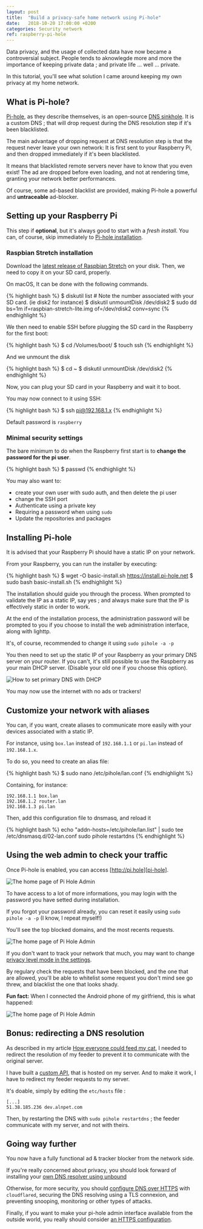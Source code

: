 ```yaml
---
layout: post
title:  "Build a privacy-safe home network using Pi-hole"
date:   2018-10-20 17:00:00 +0200
categories: Security network
ref: raspberry-pi-hole
---
```


Data privacy, and the usage of collected data have now became a controversial subject. People tends to aknowlegde more and more the importance of keeping private data ; and private life … well … private.

In this tutorial, you'll see what solution I came around keeping my own privacy at my home network.

## What is Pi-hole?

[Pi-hole][pihole], as they describe themselves, is an open-source [DNS sinkhole][sinkhole].
It is a custom DNS ; that will drop request during the DNS resolution step if it's been blacklisted.

The main advantage of dropping request at DNS resolution step is that the request never leave your own network: 
It is first sent to your Raspberry Pi, and then dropped immediately if it's been blacklisted.

It means that blacklisted remote servers never have to know that you even exist!
The ad are dropped before even loading, and not at rendering time, granting your network better performances.

Of course, some ad-based blacklist are provided, making Pi-hole a powerful and **untraceable** ad-blocker.

## Setting up your Raspberry Pi

This step if **optional**, but it's always good to start with a *fresh install*.
You can, of course, skip immediately to [Pi-hole installation][pi-hole-install].

### Raspbian Stretch installation

Download the [latest release of Raspbian Stretch][raspbian-download] on your disk.
Then, we need to copy it on your SD card, properly. 

On macOS, It can be done with the following commands.

{% highlight bash %}
$ diskutil list # Note the number associated with your SD card. (ie disk2 for instance)
$ diskutil unmountDisk /dev/disk2
$ sudo dd bs=1m if=raspbian-stretch-lite.img of=/dev/rdisk2 conv=sync
{% endhighlight %}

We then need to enable SSH before plugging the SD card in the Raspberry for the first boot:

{% highlight bash %}
$ cd /Volumes/boot/
$ touch ssh
{% endhighlight %}

And we unmount the disk

{% highlight bash %}
$ cd ~
$ diskutil unmountDisk /dev/disk2
{% endhighlight %}

Now, you can plug your SD card in your Raspberry and wait it to boot.

You may now connect to it using SSH:

{% highlight bash %}
$ ssh pi@192.168.1.x
{% endhighlight %}

Default password is `raspberry`

### Minimal security settings

The bare minimum to do when the Raspberry first start is to **change the password for the pi user**.

{% highlight bash %}
$ passwd
{% endhighlight %}

You may also want to:
- create your own user with sudo auth, and then delete the pi user
- change the SSH port
- Authenticate using a private key
- Requiring a password when using `sudo`
- Update the repositories and packages

## Installing Pi-hole

It is advised that your Raspberry Pi should have a static IP on your network.

From your Raspberry, you can run the installer by executing:

{% highlight bash %}
$ wget -O basic-install.sh https://install.pi-hole.net
$ sudo bash basic-install.sh
{% endhighlight %}

The installation should guide you through the process. When prompted to validate the IP as a static IP, say yes ; 
and always make sure that the IP is effectively static in order to work.

At the end of the installation process, the administration password will be prompted to you if you choose to install the web administration interface, along with lighttp.

It's, of course, recommended to change it using `sudo pihole -a -p`

You then need to set up the static IP of your Raspberry as your primary DNS server on your router.
If you can't, it's still possible to use the Raspberry as your main DHCP server. (Disable your old one if you choose this option).

![How to set primary DNS with DHCP][set-primary-dns-dhcp]

You may now use the internet with no ads or trackers!

## Customize your network with aliases

You can, if you want, create aliases to communicate more easily with your devices associated with a static IP.

For instance, using `box.lan` instead of `192.168.1.1` or `pi.lan` instead of `192.168.1.x`.

To do so, you need to create an alias file:

{% highlight bash %}
$ sudo nano /etc/pihole/lan.conf
{% endhighlight %}

Containing, for instance:

```
192.168.1.1 box.lan
192.168.1.2 router.lan
192.168.1.3 pi.lan
```

Then, add this configuration file to dnsmasq, and reload it

{% highlight bash %}
echo "addn-hosts=/etc/pihole/lan.list" | sudo tee /etc/dnsmasq.d/02-lan.conf
sudo pihole restartdns
{% endhighlight %}

## Using the web admin to check your traffic

Once Pi-hole is enabled, you can access [http://pi.hole][pi-hole].

![The home page of Pi Hole Admin][pi-hole-admin-home]

To have access to a lot of more informations, you may login with the password you have setted during installation.

If you forgot your password already, you can reset it easily using `sudo pihole -a -p` (I know, I repeat myself!)

You'll see the top blocked domains, and the most recents requests. 

![The home page of Pi Hole Admin][pi-hole-admin-blocked]

If you don't want to track your network that much, you may want to change [privacy level mode in the settings][pi-hole-privacy-level].

By regulary check the requests that have been blocked, and the one that are allowed, you'll be able to whitelist some request you don't mind see go threw, and blacklist the one that looks shady.

**Fun fact:** When I connected the Android phone of my girlfriend, this is what happened:

![The home page of Pi Hole Admin][pi-hole-admin-android]

## Bonus: redirecting a DNS resolution

As described in my article [How everyone could feed my cat][feed-my-cat], 
I needed to redirect the resolution of my feeder to prevent it to communicate with the original server.

I have built a [custom API][aln-nodejs], that is hosted on my server. And to make it work, I have to redirect my feeder requests to my server.

It's doable, simply by editing the `etc/hosts` file :

```
[...]
51.38.185.236 dev.alnpet.com
```

Then, by restarting the DNS with `sudo pihole restartdns` ; the feeder communicate with my server, and not with theirs.

## Going way further

You now have a fully functional ad & tracker blocker from the network side.

If you're really concerned about privacy, you should look forward of installing your [own DNS resolver using unbound][unbound]

Otherwise, for more security, you should [configure DNS over HTTPS][dns-over-https] with `cloudflared`, 
securing the DNS resolving using a TLS connexion, and preventing snooping, monitoring or other types of attacks.

Finally, if you want to make your pi-hole admin interface available from the outside world, you really should consider [an HTTPS configuration][pi-hole-over-https].

[pihole]: https://pi-hole.net/
[sinkhole]: https://en.wikipedia.org/wiki/DNS_sinkhole
[pi-hole-install]: #installing-pi-hole
[raspbian-download]: https://downloads.raspberrypi.org/raspbian_lite_latest
[set-primary-dns-dhcp]: /assets/screenshots/setting-dns.png
[pi-hole]: http://pi.hole/
[pi-hole-admin-home]: /assets/screenshots/pi-hole-home.png
[pi-hole-admin-blocked]: /assets/screenshots/pi-hole-blocked.png
[pi-hole-privacy-level]: http://pi.hole/admin/settings.php?tab=privacy
[pi-hole-admin-android]: /assets/screenshots/pi-hole-android.png
[feed-my-cat]: /security/iot/2018/01/31/how-anyone-could-feed-my-cat.html
[aln-nodejs]: https://github.com/Dean151/Aln-NodeJs
[unbound]: https://docs.pi-hole.net/guides/unbound/
[dns-over-https]: https://docs.pi-hole.net/guides/dns-over-https/
[pi-hole-over-https]: https://discourse.pi-hole.net/t/enabling-https-for-your-pi-hole-web-interface/5771
